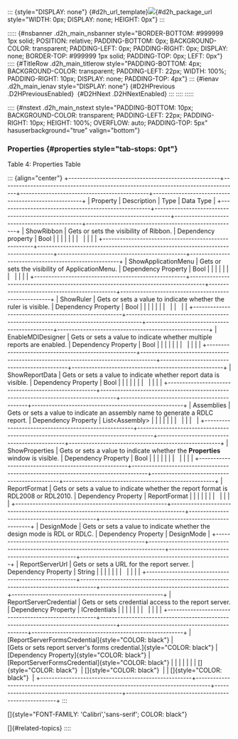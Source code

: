 ::: {style="DISPLAY: none"}
[](ms-xhelp:///?Id=d2h_url_template){#d2h_url_template}![](!package_url!){#d2h_package_url style="WIDTH: 0px; DISPLAY: none; HEIGHT: 0px"}
:::

::::: {#nsbanner .d2h_main_nsbanner style="BORDER-BOTTOM: #999999 1px solid; POSITION: relative; PADDING-BOTTOM: 0px; BACKGROUND-COLOR: transparent; PADDING-LEFT: 0px; PADDING-RIGHT: 0px; DISPLAY: none; BORDER-TOP: #999999 1px solid; PADDING-TOP: 0px; LEFT: 0px"}
:::: {#TitleRow .d2h_main_titlerow style="PADDING-BOTTOM: 4px; BACKGROUND-COLOR: transparent; PADDING-LEFT: 22px; WIDTH: 100%; PADDING-RIGHT: 10px; DISPLAY: none; PADDING-TOP: 4px"}
::: {#ienav .d2h_main_ienav style="DISPLAY: none"}
[](ms-xhelp:///?Id=b7b63578-be81-4efc-a5a2-c27932efa896){#D2HPrevious .D2HPreviousEnabled}  [](ms-xhelp:///?Id=b789f6c9-3727-4bba-aea1-c692e4b05811){#D2HNext .D2HNextEnabled}
:::
::::
:::::

:::: {#nstext .d2h_main_nstext style="PADDING-BOTTOM: 10px; BACKGROUND-COLOR: transparent; PADDING-LEFT: 22px; PADDING-RIGHT: 10px; HEIGHT: 100%; OVERFLOW: auto; PADDING-TOP: 5px" hasuserbackground="true" valign="bottom"}
### Properties {#properties style="tab-stops: 0pt"}

Table 4: Properties Table

::: {align="center"}
+-----------------------------------------------------+-----------------------------------------------------------------------------------+---------------------------------------------+-----------------------------------------------------+
| Property                                            | Description                                                                       | Type                                        | Data Type                                           |
+-----------------------------------------------------+-----------------------------------------------------------------------------------+---------------------------------------------+-----------------------------------------------------+
| ShowRibbon                                          | Gets or sets the visibility of Ribbon.                                            | Dependency property                         | Bool                                                |
|                                                     |                                                                                   |                                             |                                                     |
|                                                     |                                                                                   |                                             |                                                     |
+-----------------------------------------------------+-----------------------------------------------------------------------------------+---------------------------------------------+-----------------------------------------------------+
| ShowApplicationMenu                                 | Gets or sets the visibility of ApplicationMenu.                                   | Dependency Property                         | Bool                                                |
|                                                     |                                                                                   |                                             |                                                     |
|                                                     |                                                                                   |                                             |                                                     |
+-----------------------------------------------------+-----------------------------------------------------------------------------------+---------------------------------------------+-----------------------------------------------------+
| ShowRuler                                           | Gets or sets a value to indicate whether the ruler is visible.                    | Dependency Property                         | Bool                                                |
|                                                     |                                                                                   |                                             |                                                     |
|                                                     |                                                                                   |                                             |                                                     |
+-----------------------------------------------------+-----------------------------------------------------------------------------------+---------------------------------------------+-----------------------------------------------------+
| EnableMDIDesigner                                   | Gets or sets a value to indicate whether multiple reports are enabled.            | Dependency Property                         | Bool                                                |
|                                                     |                                                                                   |                                             |                                                     |
|                                                     |                                                                                   |                                             |                                                     |
+-----------------------------------------------------+-----------------------------------------------------------------------------------+---------------------------------------------+-----------------------------------------------------+
| ShowReportData                                      | Gets or sets a value to indicate whether report data is visible.                  | Dependency Property                         | Bool                                                |
|                                                     |                                                                                   |                                             |                                                     |
|                                                     |                                                                                   |                                             |                                                     |
+-----------------------------------------------------+-----------------------------------------------------------------------------------+---------------------------------------------+-----------------------------------------------------+
| Assemblies                                          | Gets or sets a value to indicate an assembly name to generate a RDLC report.      | Dependency Property                         | List\<Assembly\>                                    |
|                                                     |                                                                                   |                                             |                                                     |
|                                                     |                                                                                   |                                             |                                                     |
+-----------------------------------------------------+-----------------------------------------------------------------------------------+---------------------------------------------+-----------------------------------------------------+
| ShowProperties                                      | Gets or sets a value to indicate whether the **Properties** window is visible.    | Dependency Property                         | Bool                                                |
|                                                     |                                                                                   |                                             |                                                     |
|                                                     |                                                                                   |                                             |                                                     |
+-----------------------------------------------------+-----------------------------------------------------------------------------------+---------------------------------------------+-----------------------------------------------------+
| ReportFormat                                        | Gets or sets a value to indicate whether the report format is RDL2008 or RDL2010. | Dependency Property                         | ReportFormat                                        |
|                                                     |                                                                                   |                                             |                                                     |
|                                                     |                                                                                   |                                             |                                                     |
+-----------------------------------------------------+-----------------------------------------------------------------------------------+---------------------------------------------+-----------------------------------------------------+
| DesignMode                                          | Gets or sets a value to indicate whether the design mode is RDL or RDLC.          | Dependency Property                         | DesignMode                                          |
+-----------------------------------------------------+-----------------------------------------------------------------------------------+---------------------------------------------+-----------------------------------------------------+
| ReportServerUrl                                     | Gets or sets a URL for the report server.                                         | Dependency Property                         | String                                              |
|                                                     |                                                                                   |                                             |                                                     |
|                                                     |                                                                                   |                                             |                                                     |
+-----------------------------------------------------+-----------------------------------------------------------------------------------+---------------------------------------------+-----------------------------------------------------+
| ReportServerCredential                              | Gets or sets credential access to the report server.                              | Dependency Property                         | ICredentials                                        |
|                                                     |                                                                                   |                                             |                                                     |
|                                                     |                                                                                   |                                             |                                                     |
+-----------------------------------------------------+-----------------------------------------------------------------------------------+---------------------------------------------+-----------------------------------------------------+
| [ReportServerFormsCredential]{style="COLOR: black"} | [Gets or sets report server's forms credential.]{style="COLOR: black"}            | [Dependency Property]{style="COLOR: black"} | [ReportServerFormsCredential]{style="COLOR: black"} |
|                                                     |                                                                                   |                                             |                                                     |
| []{style="COLOR: black"}                            | []{style="COLOR: black"}                                                          |                                             | []{style="COLOR: black"}                            |
+-----------------------------------------------------+-----------------------------------------------------------------------------------+---------------------------------------------+-----------------------------------------------------+
:::

[]{style="FONT-FAMILY: 'Calibri','sans-serif'; COLOR: black"} 

[]{#related-topics}
::::
